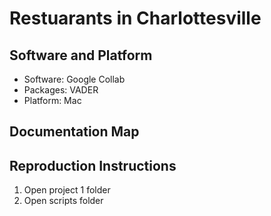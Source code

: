 # Restuarants in Charlottesville

## Software and Platform
- Software: Google Collab
- Packages: VADER
- Platform: Mac

## Documentation Map


## Reproduction Instructions
1. Open project 1 folder
2. Open scripts folder 
